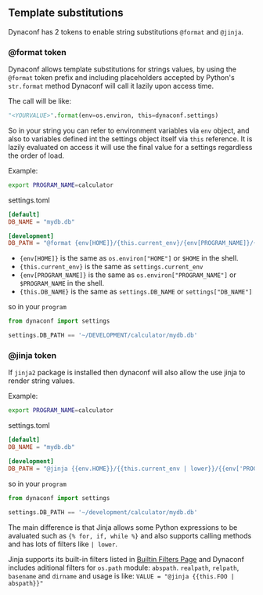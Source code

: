 ## Template substitutions

Dynaconf has 2 tokens to enable string substitutions `@format` and `@jinja`.

### @format token

Dynaconf allows template substitutions for strings values, by using the `@format` token prefix and including placeholders accepted by Python's `str.format` method Dynaconf will call
it lazily upon access time.

The call will be like:

```py
"<YOURVALUE>".format(env=os.environ, this=dynaconf.settings)
```

So in your string you can refer to environment variables via `env` object, and also to variables defined int the settings object itself via `this` reference. It is lazily evaluated on access it will use the final value for a settings regardless the order of load.

Example:

```bash
export PROGRAM_NAME=calculator
```

settings.toml

```toml
[default]
DB_NAME = "mydb.db"

[development]
DB_PATH = "@format {env[HOME]}/{this.current_env}/{env[PROGRAM_NAME]}/{this.DB_NAME}"
```

- `{env[HOME]}` is the same as `os.environ["HOME"]` or `$HOME` in the shell.
- `{this.current_env}` is the same as `settings.current_env`
- `{env[PROGRAM_NAME]}` is the same as `os.environ["PROGRAM_NAME"]` or `$PROGRAM_NAME` in the shell.
- `{this.DB_NAME}` is the same as `settings.DB_NAME` or `settings["DB_NAME"]`

so in your `program`

```py
from dynaconf import settings

settings.DB_PATH == '~/DEVELOPMENT/calculator/mydb.db'
```

### @jinja token

If `jinja2` package is installed then dynaconf will also allow the use jinja to render string values.

Example:

```bash
export PROGRAM_NAME=calculator
```

settings.toml

```toml
[default]
DB_NAME = "mydb.db"

[development]
DB_PATH = "@jinja {{env.HOME}}/{{this.current_env | lower}}/{{env['PROGRAM_NAME']}}/{{this.DB_NAME}}"
```

so in your `program`

```py
from dynaconf import settings

settings.DB_PATH == '~/development/calculator/mydb.db'
```

The main difference is that Jinja allows some Python expressions to be avaluated such as `{% for, if, while %}` and also supports calling methods and has lots of filters like `| lower`.

Jinja supports its built-in filters listed in [Builtin Filters Page](http://jinja.palletsprojects.com/en/master/templates/#builtin-filters) and Dynaconf includes aditional filters for `os.path` module: `abspath`. `realpath`, `relpath`, `basename` and `dirname` and usage is like: `VALUE = "@jinja {{this.FOO | abspath}}"`
